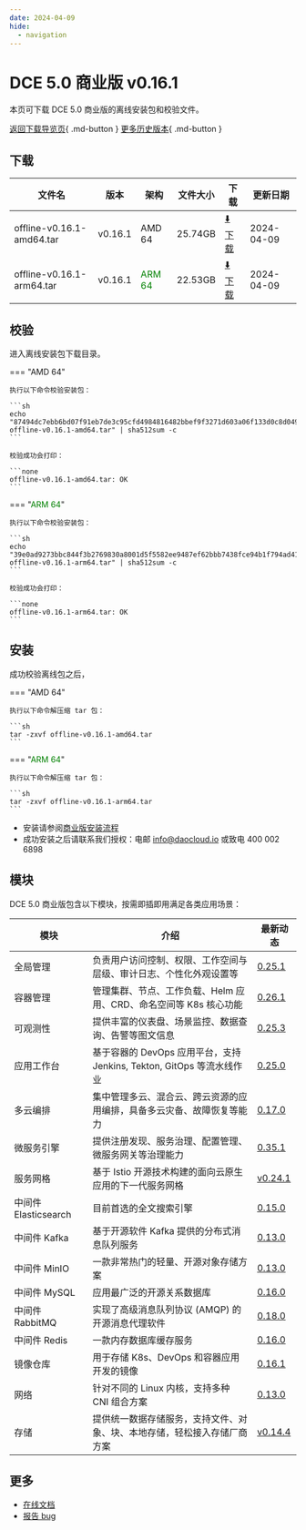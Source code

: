 ```yaml
---
date: 2024-04-09
hide:
  - navigation
---
```


# DCE 5.0 商业版 v0.16.1

本页可下载 DCE 5.0 商业版的离线安装包和校验文件。

[返回下载导览页](../index.md#_2){ .md-button } [更多历史版本](./dce5-installer-history.md){ .md-button }

## 下载

| 文件名                      | 版本    | 架构 | 文件大小 | 下载                                           | 更新日期   |
| ----------------------------- | ------- | -------- | ---------------------------------------------- | ---------- | ----------------------------- |
| offline-v0.16.1-amd64.tar | v0.16.1 | AMD 64 | 25.74GB | [:arrow_down: 下载](https://qiniu-download-public.daocloud.io/DaoCloud_Enterprise/dce5/offline-v0.16.1-amd64.tar) | 2024-04-09 |
| offline-v0.16.1-arm64.tar | v0.16.1 | <font color="green">ARM 64</font> | 22.53GB | [:arrow_down: 下载](https://qiniu-download-public.daocloud.io/DaoCloud_Enterprise/dce5/offline-v0.16.1-arm64.tar) | 2024-04-09 |

## 校验

进入离线安装包下载目录。

=== "AMD 64"

    执行以下命令校验安装包：

    ```sh
    echo "87494dc7ebb6bd07f91eb7de3c95cfd4984816482bbef9f3271d603a06f133d0c8d04983c197926560b1b32ae3d77673329514d9d7925705ad33bc9572de58a0  offline-v0.16.1-amd64.tar" | sha512sum -c
    ```

    校验成功会打印：

    ```none
    offline-v0.16.1-amd64.tar: OK
    ```

=== "<font color="green">ARM 64</font>"

    执行以下命令校验安装包：

    ```sh
    echo "39e0ad9273bbc844f3b2769830a8001d5f5582ee9487ef62bbb7438fce94b1f794ad4186d345b42a2b2f5829ee70d29c6a0853dc3d8ece5b1818ee80db33b116  offline-v0.16.1-arm64.tar" | sha512sum -c
    ```

    校验成功会打印：

    ```none
    offline-v0.16.1-arm64.tar: OK
    ```

## 安装

成功校验离线包之后，

=== "AMD 64"

    执行以下命令解压缩 tar 包：

    ```sh
    tar -zxvf offline-v0.16.1-amd64.tar
    ```

=== "<font color="green">ARM 64</font>"

    执行以下命令解压缩 tar 包：

    ```sh
    tar -zxvf offline-v0.16.1-arm64.tar
    ```

- 安装请参阅[商业版安装流程](../../install/commercial/start-install.md)
- 成功安装之后请联系我们授权：电邮 info@daocloud.io 或致电 400 002 6898

## 模块

DCE 5.0 商业版包含以下模块，按需即插即用满足各类应用场景：

| 模块                 | 介绍                                                                     | 最新动态                                                      |
| -------------------- | ------------------------------------------------------------------------ | ------------------------------------------------------------- |
| 全局管理             | 负责用户访问控制、权限、工作空间与层级、审计日志、个性化外观设置等             | [0.25.1](../../ghippo/intro/release-notes.md#0251)    |
| 容器管理             | 管理集群、节点、工作负载、Helm 应用、CRD、命名空间等 K8s 核心功能        | [0.26.1](../../kpanda/intro/release-notes.md#0261)    |
| 可观测性             | 提供丰富的仪表盘、场景监控、数据查询、告警等图文信息                     | [0.25.3](../../insight/intro/releasenote.md#0253)     |
| 应用工作台           | 基于容器的 DevOps 应用平台，支持 Jenkins, Tekton, GitOps 等流水线作业    | [0.25.0](../../amamba/intro/release-notes.md#0250)      |
| 多云编排             | 集中管理多云、混合云、跨云资源的应用编排，具备多云灾备、故障恢复等能力   | [0.17.0](../../kairship/intro/release-notes.md#0170)         |
| 微服务引擎           | 提供注册发现、服务治理、配置管理、微服务网关等治理能力                   | [0.35.1](../../skoala/intro/release-notes.md#0351)             |
| 服务网格             | 基于 Istio 开源技术构建的面向云原生应用的下一代服务网格                  | [v0.24.1](../../mspider/intro/release-notes.md#v0241)          |
| 中间件 Elasticsearch | 目前首选的全文搜索引擎                                                   | [0.15.0](../../middleware/elasticsearch/release-notes.md#0150) |
| 中间件 Kafka         | 基于开源软件 Kafka 提供的分布式消息队列服务                              | [0.13.0](../../middleware/kafka/release-notes.md#0130)          |
| 中间件 MinIO         | 一款非常热门的轻量、开源对象存储方案                                     | [0.13.0](../../middleware/minio/release-notes.md#0130)          |
| 中间件 MySQL         | 应用最广泛的开源关系数据库                                               | [0.16.0](../../middleware/mysql/release-notes.md#0160)           |
| 中间件 RabbitMQ      | 实现了高级消息队列协议 (AMQP) 的开源消息代理软件                         | [0.18.0](../../middleware/rabbitmq/release-notes.md#0180)        |
| 中间件 Redis         | 一款内存数据库缓存服务                                                   | [0.16.0](../../middleware/redis/release-notes.md#0160)           |
| 镜像仓库             | 用于存储 K8s、DevOps 和容器应用开发的镜像                                | [0.16.1](../../dce/dce-rn/20230630.md)                            |
| 网络                 | 针对不同的 Linux 内核，支持多种 CNI 组合方案                             | [0.13.0](../../dce/dce-rn/20230630.md)                            |
| 存储                 | 提供统一数据存储服务，支持文件、对象、块、本地存储，轻松接入存储厂商方案 | [v0.14.4](../../dce/dce-rn/20230630.md)                            |

## 更多

- [在线文档](../../dce/index.md)
- [报告 bug](https://github.com/DaoCloud/DaoCloud-docs/issues)
